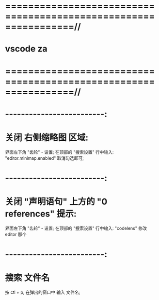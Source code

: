 # ================================================================//
#                  vscode  za
# ================================================================//


# -------------------------:
# 关闭 右侧缩略图 区域:
界面左下角 "齿轮" - 设置;
在顶部的 "搜索设置" 行中输入: "editor.minimap.enabled"
    取消勾选即可;


# -------------------------:
# 关闭 "声明语句" 上方的 "0 references" 提示:
界面左下角 "齿轮" - 设置;
在顶部的 "搜索设置" 行中输入: "codelens"
    修改 editor 那个


# -------------------------:
#  搜索 文件名

按 ctl + p, 在弹出的窗口中 输入 文件名;


